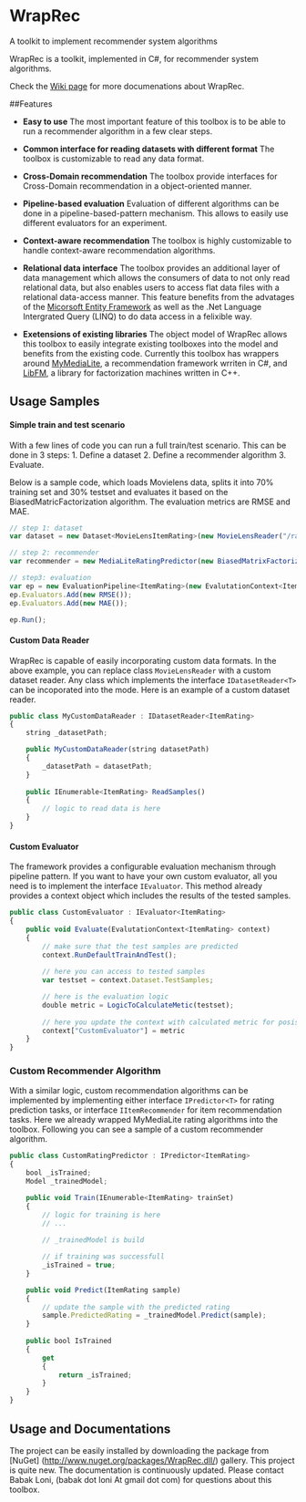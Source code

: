 WrapRec
=========================

A toolkit to implement recommender system algorithms

WrapRec is a toolkit, implemented in C#, for recommender system algorithms.

Check the [Wiki page](https://github.com/babakx/WrapRec/wiki) for more documenations about WrapRec.


##Features

* __Easy to use__
The most important feature of this toolbox is to be able to run a recommender algorithm in a few clear steps.

* __Common interface for reading datasets with different format__
The toolbox is customizable to read any data format. 

* __Cross-Domain recommendation__
The toolbox provide interfaces for Cross-Domain recommendation in a object-oriented manner.

* __Pipeline-based evaluation__
Evaluation of different algorithms can be done in a pipeline-based-pattern mechanism. This allows to easily use different evaluators for an experiment.

* __Context-aware recommendation__
The toolbox is highly customizable to handle context-aware recommendation algorithms.

* __Relational data interface__
The toolbox provides an additional layer of data management which allows the consumers of data to not only read relational data, but also enables users to access flat data files with a relational data-access manner. This feature benefits from the advatages of the [Micorsoft Entity Framework](http://msdn.microsoft.com/en-us/data/ef.aspx) as well as the .Net Language Intergrated Query (LINQ) to do data access in a felixible way.

* __Exetensions of existing libraries__
The object model of WrapRec allows this toolbox to easily integrate existing toolboxes into the model and benefits from the existing code. Currently this toolbox has wrappers around [MyMediaLite](http://www.mymedialite.net), a recommendation framework wrriten in C#, and [LibFM](http://www.libfm.org), a library for factorization machines written in C++.

## Usage Samples

#### Simple train and test scenario
With a few lines of code you can run a full train/test scenario. This can be done in 3 steps: 1. Define a dataset 2. Define a recommender algorithm 3. Evaluate.

Below is a sample code, which loads Movielens data, splits it into 70% training set and 30% testset and evaluates it based on the BiasedMatricFactorization algorithm. The evaluation metrics are RMSE and MAE.

```javascript
// step 1: dataset            
var dataset = new Dataset<MovieLensItemRating>(new MovieLensReader("/ratings.dat"), 0.7);

// step 2: recommender
var recommender = new MediaLiteRatingPredictor(new BiasedMatrixFactorization());

// step3: evaluation
var ep = new EvaluationPipeline<ItemRating>(new EvalutationContext<ItemRating>(recommender, dataset));
ep.Evaluators.Add(new RMSE());
ep.Evaluators.Add(new MAE());

ep.Run();
```

#### Custom Data Reader
WrapRec is capable of easily incorporating custom data formats. In the above example, you can replace class ```MovieLensReader``` with a custom dataset reader. Any class which implements the interface ```IDatasetReader<T>``` can be incoporated into the mode.
Here is an example of a custom dataset reader.

```javascript
public class MyCustomDataReader : IDatasetReader<ItemRating>
{
    string _datasetPath;

    public MyCustomDataReader(string datasetPath)
    {
        _datasetPath = datasetPath;
    }
    
    public IEnumerable<ItemRating> ReadSamples()
    {
        // logic to read data is here
    }
}
```

#### Custom Evaluator
The framework provides a configurable evaluation mechanism through pipeline pattern. If you want to have your own custom evaluator, all you need is to implement the interface ```IEvaluator```. This method already provides a context object which includes the results of the tested samples.

```javascript
public class CustomEvaluator : IEvaluator<ItemRating>
{
    public void Evaluate(EvalutationContext<ItemRating> context)
    {
        // make sure that the test samples are predicted
        context.RunDefaultTrainAndTest();
        
        // here you can access to tested samples
        var testset = context.Dataset.TestSamples;

        // here is the evaluation logic
        double metric = LogicToCalculateMetic(testset);
        
        // here you update the context with calculated metric for posisble re-use by other evaluators
        context["CustomEvaluator"] = metric
    }
}
```

### Custom Recommender Algorithm
With a similar logic, custom recommendation algorithms can be implemented by implementing either interface ```IPredictor<T>``` for rating prediction tasks, or interface ```IItemRecommender``` for item recommendation tasks. Here we already wrapped MyMediaLite rating algorithms into the toolbox. Following you can see a sample of a custom recommender algorithm.


```javascript
public class CustomRatingPredictor : IPredictor<ItemRating>
{
    bool _isTrained;
    Model _trainedModel;

    public void Train(IEnumerable<ItemRating> trainSet)
    {
        // logic for training is here
        // ...
        
        // _trainedModel is build

        // if training was successfull
        _isTrained = true;
    }

    public void Predict(ItemRating sample)
    {
        // update the sample with the predicted rating
        sample.PredictedRating = _trainedModel.Predict(sample);
    }
    
    public bool IsTrained
    {
        get
        {
            return _isTrained;
        }
    }
}
```

## Usage and Documentations
The project can be easily installed by downloading the package from [NuGet] (http://www.nuget.org/packages/WrapRec.dll/) gallery.
This project is quite new. The documentation is continuously updated. Please contact Babak Loni, (babak dot loni At gmail dot com) for questions about this toolbox.
